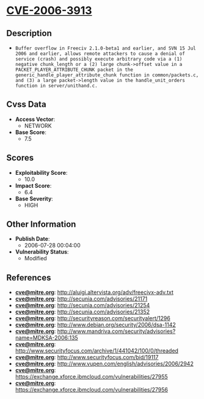 
# [CVE-2006-3913](https://cve.mitre.org/cgi-bin/cvename.cgi?name=CVE-2006-3913)

## Description

- `Buffer overflow in Freeciv 2.1.0-beta1 and earlier, and SVN 15 Jul 2006 and earlier, allows remote attackers to cause a denial of service (crash) and possibly execute arbitrary code via a (1) negative chunk_length or a (2) large chunk->offset value in a PACKET_PLAYER_ATTRIBUTE_CHUNK packet in the generic_handle_player_attribute_chunk function in common/packets.c, and (3) a large packet->length value in the handle_unit_orders function in server/unithand.c.`

## Cvss Data

- **Access Vector**:
  - NETWORK
- **Base Score**:
  - 7.5

## Scores

- **Exploitability Score**:
  - 10.0
- **Impact Score**:
  - 6.4
- **Base Severity**:
  - HIGH

## Other Information

- **Publish Date**:
  - 2006-07-28 00:04:00
- **Vulnerability Status**:
  - Modified

## References

- **cve@mitre.org**: http://aluigi.altervista.org/adv/freecivx-adv.txt
- **cve@mitre.org**: http://secunia.com/advisories/21171
- **cve@mitre.org**: http://secunia.com/advisories/21254
- **cve@mitre.org**: http://secunia.com/advisories/21352
- **cve@mitre.org**: http://securityreason.com/securityalert/1296
- **cve@mitre.org**: http://www.debian.org/security/2006/dsa-1142
- **cve@mitre.org**: http://www.mandriva.com/security/advisories?name=MDKSA-2006:135
- **cve@mitre.org**: http://www.securityfocus.com/archive/1/441042/100/0/threaded
- **cve@mitre.org**: http://www.securityfocus.com/bid/19117
- **cve@mitre.org**: http://www.vupen.com/english/advisories/2006/2942
- **cve@mitre.org**: https://exchange.xforce.ibmcloud.com/vulnerabilities/27955
- **cve@mitre.org**: https://exchange.xforce.ibmcloud.com/vulnerabilities/27956
